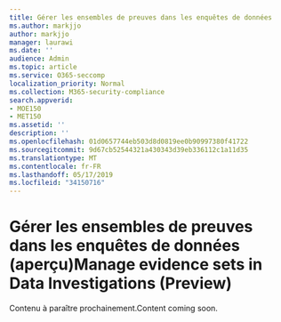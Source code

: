 ```yaml
---
title: Gérer les ensembles de preuves dans les enquêtes de données
ms.author: markjjo
author: markjjo
manager: laurawi
ms.date: ''
audience: Admin
ms.topic: article
ms.service: O365-seccomp
localization_priority: Normal
ms.collection: M365-security-compliance
search.appverid:
- MOE150
- MET150
ms.assetid: ''
description: ''
ms.openlocfilehash: 01d0657744eb503d8d0819ee0b90997380f41722
ms.sourcegitcommit: 9d67cb52544321a430343d39eb336112c1a11d35
ms.translationtype: MT
ms.contentlocale: fr-FR
ms.lasthandoff: 05/17/2019
ms.locfileid: "34150716"
---
```

# <a name="manage-evidence-sets-in-data-investigations-preview"></a><span data-ttu-id="dab3a-102">Gérer les ensembles de preuves dans les enquêtes de données (aperçu)</span><span class="sxs-lookup"><span data-stu-id="dab3a-102">Manage evidence sets in Data Investigations (Preview)</span></span>  

<span data-ttu-id="dab3a-103">Contenu à paraître prochainement.</span><span class="sxs-lookup"><span data-stu-id="dab3a-103">Content coming soon.</span></span>

  


